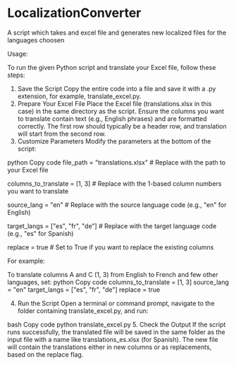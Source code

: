 # LocalizationConverter
A script which takes and excel file and generates new localized files for the languages choosen

Usage:

To run the given Python script and translate your Excel file, follow these steps:

1. Save the Script
Copy the entire code into a file and save it with a .py extension, for example, translate_excel.py.
2. Prepare Your Excel File
Place the Excel file (translations.xlsx in this case) in the same directory as the script.
Ensure the columns you want to translate contain text (e.g., English phrases) and are formatted correctly.
The first row should typically be a header row, and translation will start from the second row.
3. Customize Parameters
Modify the parameters at the bottom of the script:

python
Copy code
file_path = "translations.xlsx"  # Replace with the path to your Excel file

columns_to_translate = [1, 3]    # Replace with the 1-based column numbers you want to translate

source_lang = "en"               # Replace with the source language code (e.g., "en" for English)

target_langs = ["es", "fr", "de"]             # Replace with the target language code (e.g., "es" for Spanish)

replace = true                  # Set to True if you want to replace the existing columns

For example:

To translate columns A and C (1, 3) from English to French and few other languages, set:
python
Copy code
columns_to_translate = [1, 3]
source_lang = "en"
target_langs = ["es", "fr", "de"]
replace = true  

4. Run the Script
Open a terminal or command prompt, navigate to the folder containing translate_excel.py, and run:

bash
Copy code
python translate_excel.py
5. Check the Output
If the script runs successfully, the translated file will be saved in the same folder as the input file with a name like translations_es.xlsx (for Spanish).
The new file will contain the translations either in new columns or as replacements, based on the replace flag.
